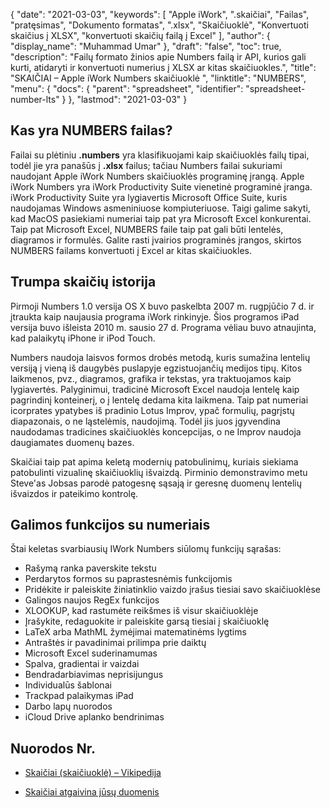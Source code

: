 {
  "date": "2021-03-03",
  "keywords": [
"Apple iWork",
".skaičiai",
"Failas",
"pratęsimas",
"Dokumento formatas",
".xlsx",
"Skaičiuoklė",
"Konvertuoti skaičius į XLSX",
"konvertuoti skaičių failą į Excel"
],
  "author": {
    "display_name": "Muhammad Umar"
},
  "draft": "false",
  "toc": true,
  "description": "Failų formato žinios apie Numbers failą ir API, kurios gali kurti, atidaryti ir konvertuoti numerius į XLSX ar kitas skaičiuokles.",
  "title": "SKAIČIAI – Apple iWork Numbers skaičiuoklė ",
  "linktitle": "NUMBERS",
  "menu": {
    "docs": {
      "parent": "spreadsheet",
      "identifier": "spreadsheet-number-lts"
}
},
  "lastmod": "2021-03-03"
}

## Kas yra NUMBERS failas? ##

Failai su plėtiniu **.numbers** yra klasifikuojami kaip skaičiuoklės failų tipai, todėl jie yra panašūs į **.xlsx** failus; tačiau Numbers failai sukuriami naudojant Apple iWork Numbers skaičiuoklės programinę įrangą. Apple iWork Numbers yra iWork Productivity Suite vienetinė programinė įranga. iWork Productivity Suite yra lygiavertis Microsoft Office Suite, kuris naudojamas Windows asmeniniuose kompiuteriuose. Taigi galime sakyti, kad MacOS pasiekiami numeriai taip pat yra Microsoft Excel konkurentai. Taip pat Microsoft Excel, NUMBERS faile taip pat gali būti lentelės, diagramos ir formulės. Galite rasti įvairios programinės įrangos, skirtos NUMBERS failams konvertuoti į Excel ar kitas skaičiuokles.


## Trumpa skaičių istorija ##

Pirmoji Numbers 1.0 versija OS X buvo paskelbta 2007 m. rugpjūčio 7 d. ir įtraukta kaip naujausia programa iWork rinkinyje. Šios programos iPad versija buvo išleista 2010 m. sausio 27 d. Programa vėliau buvo atnaujinta, kad palaikytų iPhone ir iPod Touch.

Numbers naudoja laisvos formos drobės metodą, kuris sumažina lentelių versiją į vieną iš daugybės puslapyje egzistuojančių medijos tipų. Kitos laikmenos, pvz., diagramos, grafika ir tekstas, yra traktuojamos kaip lygiavertės. Palyginimui, tradicinė Microsoft Excel naudoja lentelę kaip pagrindinį konteinerį, o į lentelę dedama kita laikmena. Taip pat numeriai icorprates ypatybes iš pradinio Lotus Improv, ypač formulių, pagrįstų diapazonais, o ne ląstelėmis, naudojimą. Todėl jis juos įgyvendina naudodamas tradicines skaičiuoklės koncepcijas, o ne Improv naudoja daugiamates duomenų bazes.

Skaičiai taip pat apima keletą modernių patobulinimų, kuriais siekiama patobulinti vizualinę skaičiuoklių išvaizdą. Pirminio demonstravimo metu Steve'as Jobsas parodė patogesnę sąsają ir geresnę duomenų lentelių išvaizdos ir pateikimo kontrolę.

## Galimos funkcijos su numeriais ##
Štai keletas svarbiausių IWork Numbers siūlomų funkcijų sąrašas:

- Rašymą ranka paverskite tekstu
- Perdarytos formos su paprastesnėmis funkcijomis
- Pridėkite ir paleiskite žiniatinklio vaizdo įrašus tiesiai savo skaičiuoklėse
- Galingos naujos RegEx funkcijos
- XLOOKUP, kad rastumėte reikšmes iš visur skaičiuoklėje
- Įrašykite, redaguokite ir paleiskite garsą tiesiai į skaičiuoklę
- LaTeX arba MathML žymėjimai matematinėms lygtims
- Antraštės ir pavadinimai prilimpa prie daiktų
- Microsoft Excel suderinamumas
- Spalva, gradientai ir vaizdai
- Bendradarbiavimas neprisijungus
- Individualūs šablonai
- Trackpad palaikymas iPad
- Darbo lapų nuorodos
- iCloud Drive aplanko bendrinimas


## Nuorodos Nr.

* [Skaičiai (skaičiuoklė) – Vikipedija](https://en.wikipedia.org/wiki/Numbers_(spreadsheet))

* [Skaičiai atgaivina jūsų duomenis](https://www.apple.com/numbers/)



